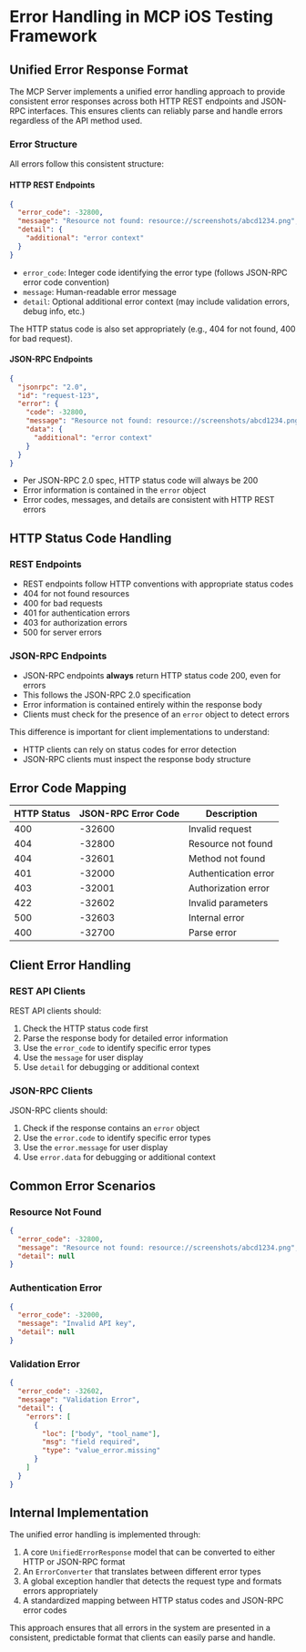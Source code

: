# Error Handling in MCP iOS Testing Framework

## Unified Error Response Format

The MCP Server implements a unified error handling approach to provide consistent error responses across both HTTP REST endpoints and JSON-RPC interfaces. This ensures clients can reliably parse and handle errors regardless of the API method used.

### Error Structure

All errors follow this consistent structure:

#### HTTP REST Endpoints

```json
{
  "error_code": -32800,
  "message": "Resource not found: resource://screenshots/abcd1234.png",
  "detail": {
    "additional": "error context"
  }
}
```

- `error_code`: Integer code identifying the error type (follows JSON-RPC error code convention)
- `message`: Human-readable error message
- `detail`: Optional additional error context (may include validation errors, debug info, etc.)

The HTTP status code is also set appropriately (e.g., 404 for not found, 400 for bad request).

#### JSON-RPC Endpoints

```json
{
  "jsonrpc": "2.0",
  "id": "request-123",
  "error": {
    "code": -32800,
    "message": "Resource not found: resource://screenshots/abcd1234.png",
    "data": {
      "additional": "error context"
    }
  }
}
```

- Per JSON-RPC 2.0 spec, HTTP status code will always be 200
- Error information is contained in the `error` object
- Error codes, messages, and details are consistent with HTTP REST errors

## HTTP Status Code Handling

### REST Endpoints
- REST endpoints follow HTTP conventions with appropriate status codes
- 404 for not found resources
- 400 for bad requests
- 401 for authentication errors
- 403 for authorization errors
- 500 for server errors

### JSON-RPC Endpoints
- JSON-RPC endpoints **always** return HTTP status code 200, even for errors
- This follows the JSON-RPC 2.0 specification
- Error information is contained entirely within the response body
- Clients must check for the presence of an `error` object to detect errors

This difference is important for client implementations to understand:
- HTTP clients can rely on status codes for error detection
- JSON-RPC clients must inspect the response body structure

## Error Code Mapping

| HTTP Status | JSON-RPC Error Code | Description                  |
|-------------|---------------------|------------------------------|
| 400         | -32600              | Invalid request              |
| 404         | -32800              | Resource not found           |
| 404         | -32601              | Method not found             |
| 401         | -32000              | Authentication error         |
| 403         | -32001              | Authorization error          |
| 422         | -32602              | Invalid parameters           |
| 500         | -32603              | Internal error               |
| 400         | -32700              | Parse error                  |

## Client Error Handling

### REST API Clients

REST API clients should:
1. Check the HTTP status code first
2. Parse the response body for detailed error information
3. Use the `error_code` to identify specific error types
4. Use the `message` for user display
5. Use `detail` for debugging or additional context

### JSON-RPC Clients

JSON-RPC clients should:
1. Check if the response contains an `error` object
2. Use the `error.code` to identify specific error types
3. Use the `error.message` for user display
4. Use `error.data` for debugging or additional context

## Common Error Scenarios

### Resource Not Found

```json
{
  "error_code": -32800,
  "message": "Resource not found: resource://screenshots/abcd1234.png",
  "detail": null
}
```

### Authentication Error

```json
{
  "error_code": -32000,
  "message": "Invalid API key",
  "detail": null
}
```

### Validation Error

```json
{
  "error_code": -32602,
  "message": "Validation Error",
  "detail": {
    "errors": [
      {
        "loc": ["body", "tool_name"],
        "msg": "field required",
        "type": "value_error.missing"
      }
    ]
  }
}
```

## Internal Implementation

The unified error handling is implemented through:

1. A core `UnifiedErrorResponse` model that can be converted to either HTTP or JSON-RPC format
2. An `ErrorConverter` that translates between different error types
3. A global exception handler that detects the request type and formats errors appropriately
4. A standardized mapping between HTTP status codes and JSON-RPC error codes

This approach ensures that all errors in the system are presented in a consistent, predictable format that clients can easily parse and handle. 